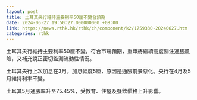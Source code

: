```yaml
---
layout: post
title: 土耳其央行維持主要利率50厘不變合預期
date: 2024-06-27 19:50:27.000000000 +08:00
link: https://news.rthk.hk/rthk/ch/component/k2/1759330-20240627.htm
categories: rthk
---
```


土耳其央行維持主要利率50厘不變，符合市場預期，重申將繼續高度關注通脹風險，又補充說正密切監測流動性情況。

土耳其央行上次加息在3月，加息幅度5厘，原因是通脹前景惡化。央行在4月及5月維持利率不變。

土耳其5月通脹率升至75.45%，受教育、住屋及餐飲價格上升影響。
